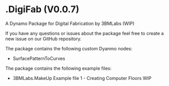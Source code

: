 # .DigiFab (V0.0.7)
A Dynamo Package for Digital Fabrication by 3BMLabs (WIP)

If you have any questions or issues about the package feel free to create a new issue on our GitHub repository.

The package contains the following custom Dyanmo nodes:
  - SurfacePatternToCurves 

The package contains the following example files:
  - 3BMLabs.MakeUp Example file 1 - Creating Computer Floors WIP
